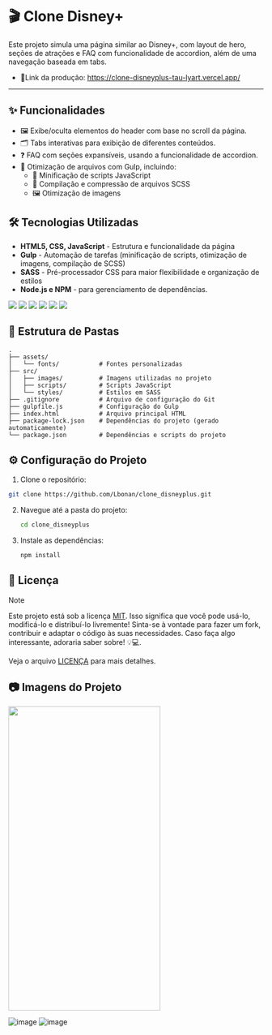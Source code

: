 # 🎬 Clone Disney+  
Este projeto simula uma página similar ao Disney+, com layout de hero, seções de atrações e FAQ com funcionalidade de accordion, além de uma navegação baseada em tabs.
- 📎Link da produção: https://clone-disneyplus-tau-lyart.vercel.app/
<hr>

## ✨ Funcionalidades

- 🖼️ Exibe/oculta elementos do header com base no scroll da página.
- 🗂️ Tabs interativas para exibição de diferentes conteúdos.
- ❓ FAQ com seções expansíveis, usando a funcionalidade de accordion.
- 🚀 Otimização de arquivos com Gulp, incluindo:
    - 📜 Minificação de scripts JavaScript
    - 🎨 Compilação e compressão de arquivos SCSS
    - 🖼️ Otimização de imagens

## 🛠️ Tecnologias Utilizadas

- **HTML5, CSS, JavaScript** - Estrutura e funcionalidade da página
- **Gulp** - Automação de tarefas (minificação de scripts, otimização de imagens, compilação de SCSS)
- **SASS** - Pré-processador CSS para maior flexibilidade e organização de estilos
- **Node.js e NPM** - para gerenciamento de dependências.
  
<div styles='display= inline'>
<img src='https://img.shields.io/badge/HTML5-E34F26?style=for-the-badge&logo=html5&logoColor=white' />
<img src="https://img.shields.io/badge/CSS3-1572B6?style=for-the-badge&logo=css3&logoColor=white" />
<img src="https://img.shields.io/badge/JavaScript-F7DF1E?style=for-the-badge&logo=javascript&logoColor=black" />
<img src="https://img.shields.io/badge/GULP-%23CF4647.svg?style=for-the-badge&logo=gulp&logoColor=white" />
<img src="https://img.shields.io/badge/Sass-CC6699?style=for-the-badge&logo=sass&logoColor=white" />
<img src="https://img.shields.io/badge/Node.js-43853D?style=for-the-badge&logo=node.js&logoColor=white" />
</div>

## 📂 Estrutura de Pastas

````plaintext
.
├── assets/
│   └── fonts/           # Fontes personalizadas
├── src/
│   ├── images/          # Imagens utilizadas no projeto
│   ├── scripts/         # Scripts JavaScript
│   └── styles/          # Estilos em SASS
├── .gitignore           # Arquivo de configuração do Git
├── gulpfile.js          # Configuração do Gulp
├── index.html           # Arquivo principal HTML
├── package-lock.json    # Dependências do projeto (gerado automaticamente)
└── package.json         # Dependências e scripts do projeto

````

## ⚙️ Configuração do Projeto

1. Clone o repositório:
  ````bash
git clone https://github.com/Lbonan/clone_disneyplus.git
````
2. Navegue até a pasta do projeto:
   ````bash
   cd clone_disneyplus
   ````
3. Instale as dependências:
   ````bash
   npm install
   ````

## 📜 Licença
> [!NOTE]
> Este projeto está sob a licença [MIT](https://choosealicense.com/licenses/mit/).
> Isso significa que você pode usá-lo, modificá-lo e distribuí-lo livremente!
> Sinta-se à vontade para fazer um fork, contribuir e adaptar o código às suas necessidades. 
Caso faça algo interessante, adoraria saber sobre! 💡💻.

Veja o arquivo [LICENÇA](LICENSE.md) para mais detalhes.


## 📷 Imagens do Projeto

<img src="https://github.com/user-attachments/assets/b092cb37-6713-46ce-9f76-bc6601fcf5c8"  width="300" height="600" />

![image](https://github.com/user-attachments/assets/9e6abb11-ac90-4ccd-a447-ef7287d36d61)
![image](https://github.com/user-attachments/assets/aaf1545e-2593-4450-a0fb-66728e66d3e9)



